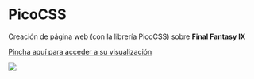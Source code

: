 # PicoCSS

Creación de página web (con la librería PicoCSS) sobre <strong>Final Fantasy IX</strong>

[Pincha aquí para acceder a su visualización](https://jcruz-8.github.io/JCruz-8.github.io-PicoCSS/)

<img src= "https://i1.wp.com/todasgamers.com/wp-content/uploads/2016/10/final-fantasy-ix.png?fit=1200%2C400">
